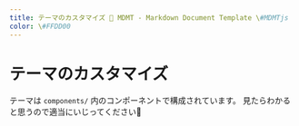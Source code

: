```yaml
---
title: テーマのカスタマイズ 💊 MDMT - Markdown Document Template \#MDMTjs
color: \#FFDD00
---
```

# テーマのカスタマイズ

テーマは `components/` 内のコンポーネントで構成されています。
見たらわかると思うので適当にいじってください🙏

